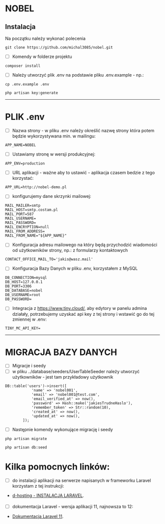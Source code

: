 # NOBEL

## Instalacja

Na początku należy wykonać polecenia
```
git clone https://github.com/michal3085/nobel.git
```
- [ ] Komendy w folderze projektu
```
composer install
```
- [ ] Należy utworzyć plik .env na podstawie pliku .env.example - np.:
```
cp .env.example .env
```
```
php artisan key:generate
```
-----

# PLIK .env
- [ ] Nazwa strony - w pliku .env należy określić nazwę strony która potem będzie wykorzystywana min. w mailingu:
```
APP_NAME=NOBEL
```
- [ ] Ustawiamy stronę w wersji produkcyjnej:
```
APP_ENV=production
```
- [ ] URL aplikacji - ważne aby to ustawić - aplikacja czasem bedzie z tego korzystać:
```
APP_URL=http://nobel-demo.pl
```
- [ ] konfigurujemy dane skrzynki mailowej:
```
MAIL_MAILER=smtp
MAIL_HOST=smtp.costam.pl
MAIL_PORT=587
MAIL_USERNAME=
MAIL_PASSWORD=
MAIL_ENCRYPTION=null
MAIL_FROM_ADDRESS=
MAIL_FROM_NAME="${APP_NAME}"
```
- [ ] Konfiguracja adresu mailowego na który będą przychodzić wiadomości od użytkowników strony, np.: z formularzy kontaktowych
```
CONTACT_OFFICE_MAIL_TO='jakis@wasz.mail'
```
- [ ] Konfiguracja Bazy Danych w pliku .env, korzystałem z MySQL

```
DB_CONNECTION=mysql
DB_HOST=127.0.0.1
DB_PORT=3306
DB_DATABASE=nobel
DB_USERNAME=root
DB_PASSWORD=
```

- [ ] Integracja z https://www.tiny.cloud/, aby edytory w panelu admina działały, potrzebujemy uzyskać api key z tej strony i wstawić go do tej zmiennej w .env:

```
TINY_MC_API_KEY=
```

- --------------------
# MIGRACJA BAZY DANYCH

- [ ] Migracje i seedy
- [ ] w pliku ../database/seeders/UserTableSeeder należy utworzyć użytkowników - jest tam przykładowy użytkownik
```
DB::table('users')->insert([
            'name' => 'nobel001',
            'email' => 'nobel001@test.com',
            'email_verified_at' => now(),
            'password' => Hash::make('jakiesTrudneHaslo'),
            'remember_token' => Str::random(10),
            'created_at' => now(),
            'updated_at' => now(),
        ]);
```
- [ ] Następnie komendy wykonujące migrację i seedy
```
php artisan migrate
```
```
php artisan db:seed
```
# Kilka pomocnych linków:

- [ ] do instalacji aplikacji na serwerze napisanych w frameworku Laravel korzystam z tej instrukcji:
- [d-hosting - INSTALACJA LARAVEL](https://dhosting.pl/pomoc/baza-wiedzy/jak-zainstalowac-laravel-na-serwerze/).
####
- [ ] dokumentacja Laravel - wersja aplikacji 11, najnowsza to 12:
- [Dokumentacja Laravel 11](https://laravel.com/docs/11.x).

